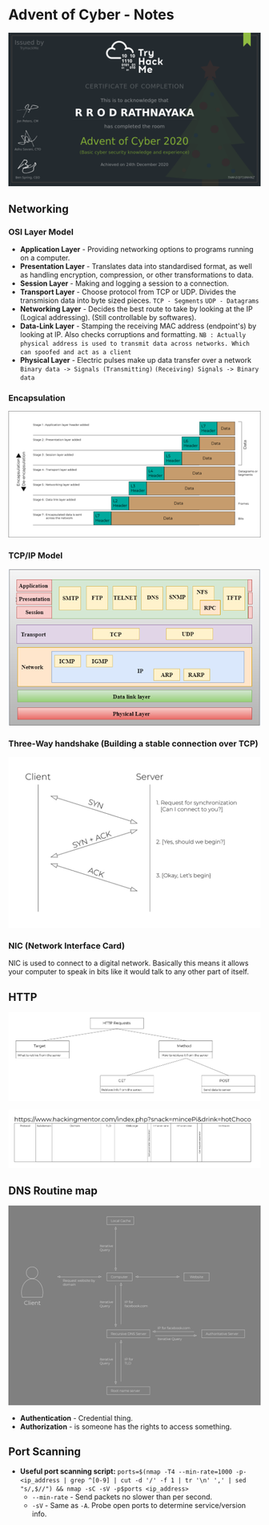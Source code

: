 # Advent of Cyber - Notes

![alter text](https://github.com/NashoNightmare/Advent-Of-Cyber/blob/master/THM-D3JT18NHNZ.png)

## Networking

### OSI Layer Model
- **Application Layer** - Providing networking options to programs running on a computer.
- **Presentation Layer** - Translates data into standardised format, as well as handling encryption, compression, or other transformations to data.
- **Session Layer** - Making and logging a session to a connection.
- **Transport Layer** - Choose protocol from TCP or UDP. Divides the transmision data into byte sized pieces. `TCP - Segments` `UDP - Datagrams`
- **Networking Layer** - Decides the best route to take by looking at the IP (Logical addressing). (Still controllable by softwares).
- **Data-Link Layer** - Stamping the receiving MAC address (endpoint's) by looking at IP. Also checks corruptions and formatting. `NB : Actually physical address is used to transmit data across networks. Which can spoofed and act as a client`
- **Physical Layer** - Electric pulses make up data transfer over a network `Binary data -> Signals (Transmitting)` `(Receiving) Signals -> Binary data`

### Encapsulation

![alter text](https://github.com/NashoNightmare/Advent-Of-Cyber/blob/master/Encapsulation%20process.png)

### TCP/IP Model

![alter text](https://github.com/NashoNightmare/Advent-Of-Cyber/blob/master/tcp-ip-model.png)

### Three-Way handshake (Building a stable connection over TCP)

![alter text](https://github.com/NashoNightmare/Advent-Of-Cyber/blob/master/handhshake.png)

### NIC (Network Interface Card)
NIC is used to connect to a digital network. Basically this means it allows your computer to speak in bits like it would talk to any other part of itself.

## HTTP

![alter text](https://github.com/NashoNightmare/Advent-Of-Cyber/blob/master/http%20image%201.png)

![alter text](https://github.com/NashoNightmare/Advent-Of-Cyber/blob/master/http%20image%202.png)

## DNS Routine map 

![alter text](https://github.com/NashoNightmare/Advent-Of-Cyber/blob/master/DNS%20Routine%20map.png)

- **Authentication** - Credential thing.
- **Authorization** - is someone has the rights to access something.

## Port Scanning

- **Useful port scanning script:** `ports=$(nmap -T4 --min-rate=1000 -p- <ip_address | grep ^[0-9] | cut -d '/' -f 1 | tr '\n' ',' | sed "s/,$//") && nmap -sC -sV -p$ports <ip_address>`
	- `--min-rate` - Send packets no slower than <number> per second.
	- `-sV` - Same as `-A`. Probe open ports to determine service/version info.


















